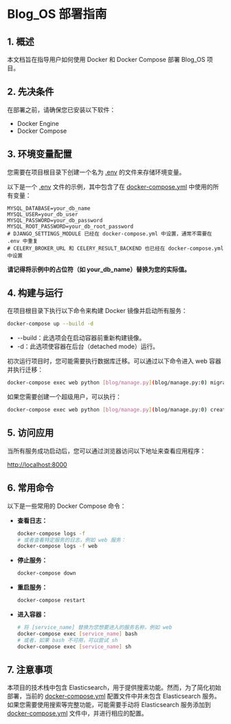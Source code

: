 # Blog_OS 部署指南

## 1. 概述

本文档旨在指导用户如何使用 Docker 和 Docker Compose 部署 Blog_OS 项目。

## 2. 先决条件

在部署之前，请确保您已安装以下软件：

*   Docker Engine
*   Docker Compose

## 3. 环境变量配置

您需要在项目根目录下创建一个名为 [.env](./.env:0) 的文件来存储环境变量。

以下是一个 [.env](./.env:0) 文件的示例，其中包含了在 [docker-compose.yml](./docker-compose.yml:0) 中使用的所有变量：

```env
MYSQL_DATABASE=your_db_name
MYSQL_USER=your_db_user
MYSQL_PASSWORD=your_db_password
MYSQL_ROOT_PASSWORD=your_db_root_password
# DJANGO_SETTINGS_MODULE 已经在 docker-compose.yml 中设置，通常不需要在 .env 中重复
# CELERY_BROKER_URL 和 CELERY_RESULT_BACKEND 也已经在 docker-compose.yml 中设置
```

**请记得将示例中的占位符（如 your_db_name）替换为您的实际值。**

## 4. 构建与运行

在项目根目录下执行以下命令来构建 Docker 镜像并启动所有服务：

```bash
docker-compose up --build -d
```

*   --build：此选项会在启动容器前重新构建镜像。
*   -d：此选项使容器在后台（detached mode）运行。

初次运行项目时，您可能需要执行数据库迁移。可以通过以下命令进入 web 容器并执行迁移：

```bash
docker-compose exec web python [blog/manage.py](blog/manage.py:0) migrate
```

如果您需要创建一个超级用户，可以执行：

```bash
docker-compose exec web python [blog/manage.py](blog/manage.py:0) createsuperuser
```

## 5. 访问应用

当所有服务成功启动后，您可以通过浏览器访问以下地址来查看应用程序：

[http://localhost:8000](http://localhost:8000)

## 6. 常用命令

以下是一些常用的 Docker Compose 命令：

*   **查看日志：**
    ```bash
    docker-compose logs -f
    # 或者查看特定服务的日志，例如 web 服务：
    docker-compose logs -f web
    ```
*   **停止服务：**
    ```bash
    docker-compose down
    ```
*   **重启服务：**
    ```bash
    docker-compose restart
    ```
*   **进入容器：**
    ```bash
    # 将 [service_name] 替换为您想要进入的服务名称，例如 web
    docker-compose exec [service_name] bash
    # 或者，如果 bash 不可用，可以尝试 sh
    docker-compose exec [service_name] sh
    ```

## 7. 注意事项

本项目的技术栈中包含 Elasticsearch，用于提供搜索功能。然而，为了简化初始部署，当前的 [docker-compose.yml](./docker-compose.yml:0) 配置文件中并未包含 Elasticsearch 服务。如果您需要使用搜索等完整功能，可能需要手动将 Elasticsearch 服务添加到 [docker-compose.yml](./docker-compose.yml:0) 文件中，并进行相应的配置。